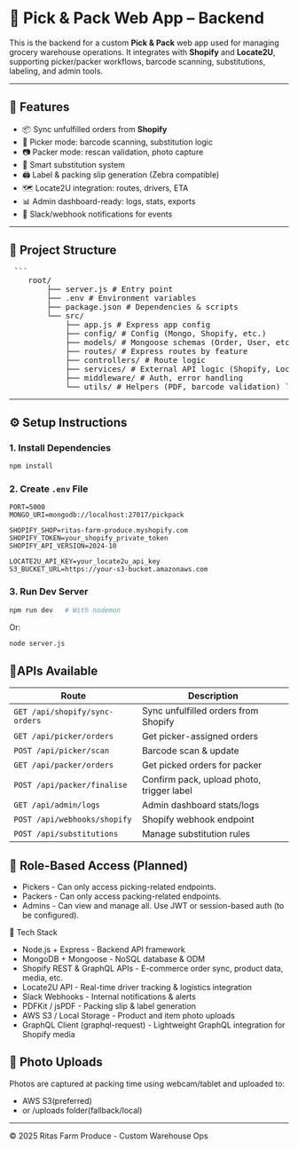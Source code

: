 # 🧺 Pick & Pack Web App – Backend

This is the backend for a custom **Pick & Pack** web app used for managing grocery warehouse operations. It integrates with **Shopify** and **Locate2U**, supporting picker/packer workflows, barcode scanning, substitutions, labeling, and admin tools.

---

## 🚀 Features

- 📦 Sync unfulfilled orders from **Shopify**
- 🧍 Picker mode: barcode scanning, substitution logic
- 📷 Packer mode: rescan validation, photo capture
- 🔁 Smart substitution system
- 🖨️ Label & packing slip generation (Zebra compatible)
- 🗺️ Locate2U integration: routes, drivers, ETA
- 📊 Admin dashboard-ready: logs, stats, exports
- 🔔 Slack/webhook notifications for events

---

## 🧱 Project Structure
<pre lang="text"> ```
    root/ 
        ├── server.js # Entry point 
        ├── .env # Environment variables 
        ├── package.json # Dependencies & scripts 
        └── src/ 
            ├── app.js # Express app config 
            ├── config/ # Config (Mongo, Shopify, etc.) 
            ├── models/ # Mongoose schemas (Order, User, etc.) 
            ├── routes/ # Express routes by feature 
            ├── controllers/ # Route logic 
            ├── services/ # External API logic (Shopify, Locate2U, Slack) 
            ├── middleware/ # Auth, error handling 
            └── utils/ # Helpers (PDF, barcode validation) ``` 
</pre>

---

## ⚙️ Setup Instructions

### 1. Install Dependencies

```bash
npm install
```

### 2. Create ```.env``` File
```
PORT=5000
MONGO_URI=mongodb://localhost:27017/pickpack

SHOPIFY_SHOP=ritas-farm-produce.myshopify.com
SHOPIFY_TOKEN=your_shopify_private_token
SHOPIFY_API_VERSION=2024-10

LOCATE2U_API_KEY=your_locate2u_api_key
S3_BUCKET_URL=https://your-s3-bucket.amazonaws.com
```

### 3. Run Dev Server
```bash
npm run dev   # With nodemon
```
Or:
```bash
node server.js
```

## 🔌APIs Available
| Route                       | Description                            |
|----------------------------|----------------------------------------|
| `GET /api/shopify/sync-orders` | Sync unfulfilled orders from Shopify    |
| `GET /api/picker/orders`       | Get picker-assigned orders              |
| `POST /api/picker/scan`        | Barcode scan & update                   |
| `GET /api/packer/orders`       | Get picked orders for packer            |
| `POST /api/packer/finalise`    | Confirm pack, upload photo, trigger label |
| `GET /api/admin/logs`          | Admin dashboard stats/logs              |
| `POST /api/webhooks/shopify`   | Shopify webhook endpoint                |
| `POST /api/substitutions`      | Manage substitution rules               |

## 🔐 Role-Based Access (Planned)
- Pickers - Can only access picking-related endpoints.
- Packers - Can only access packing-related endpoints.
- Admins - Can view and manage all.
Use JWT or session-based auth (to be configured).

🧰 Tech Stack
- Node.js + Express - Backend API framework
- MongoDB + Mongoose - NoSQL database & ODM
- Shopify REST & GraphQL APIs - E-commerce order sync, product data, media, etc.
- Locate2U API - Real-time driver tracking & logistics integration
- Slack Webhooks - Internal notifications & alerts
- PDFKit / jsPDF - Packing slip & label generation
- AWS S3 / Local Storage - Product and item photo uploads
- GraphQL Client (graphql-request) - Lightweight GraphQL integration for Shopify media

## 📸 Photo Uploads
Photos are captured at packing time using webcam/tablet and uploaded to:
- AWS S3(preferred)
- or /uploads folder(fallback/local)

---
© 2025 Ritas Farm Produce - Custom Warehouse Ops